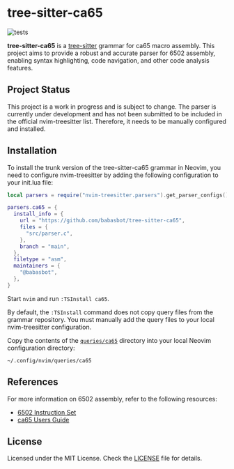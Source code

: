 # tree-sitter-ca65

![tests](https://github.com/babasbot/tree-sitter-ca65/actions/workflows/tests.yml/badge.svg?branch=main)

**tree-sitter-ca65** is a [tree-sitter] grammar for ca65 macro assembly. This
project aims to provide a robust and accurate parser for 6502 assembly, enabling
syntax highlighting, code navigation, and other code analysis features.

## Project Status

This project is a work in progress and is subject to change. The parser is currently
under development and has not been submitted to be included in the official nvim-treesitter
list. Therefore, it needs to be manually configured and installed.

## Installation

To install the trunk version of the tree-sitter-ca65 grammar in Neovim, you need to
configure nvim-treesitter by adding the following configuration to your init.lua file:

```lua
local parsers = require("nvim-treesitter.parsers").get_parser_configs()

parsers.ca65 = {
  install_info = {
    url = "https://github.com/babasbot/tree-sitter-ca65",
    files = {
      "src/parser.c",
    },
    branch = "main",
  },
  filetype = "asm",
  maintainers = {
    "@babasbot",
  },
}
```

Start `nvim` and run `:TSInstall ca65`.

By default, the `:TSInstall` command does not copy query files from the grammar repository. You must
manually add the query files to your local nvim-treesitter configuration.

Copy the contents of the [`queries/ca65`](queries/ca65) directory into your local Neovim configuration directory:

```
~/.config/nvim/queries/ca65
```

## References

For more information on 6502 assembly, refer to the following resources:

- [6502 Instruction Set](https://www.masswerk.at/6502/6502_instruction_set.html)
- [ca65 Users Guide](https://cc65.github.io/doc/ca65.html)

## License

Licensed under the MIT License. Check the [LICENSE](LICENSE.txt) file for details.

[tree-sitter]: https://github.com/tree-sitter/tree-sitter
